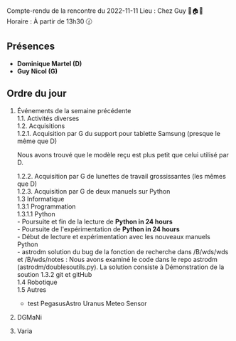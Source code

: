 Compte-rendu de la rencontre du 2022-11-11
Lieu :    Chez Guy 🌲🏠🌳  
Horaire : À partir de 13h30 🕜  
## Présences
* **Dominique Martel (D)**
* **Guy Nicol (G)**

## Ordre du jour
1. Événements de la semaine précédente  
  1.1.  Activités diverses  
  1.2.  Acquisitions  
    1.2.1. Acquisition par G du support pour tablette Samsung  (presque le même que D)  
    
    Nous avons trouvé que le modèle reçu est plus petit que celui utilisé par D.  
    
    1.2.2. Acquisition par G de lunettes de travail grossissantes (les mêmes que D)  
    1.2.3. Acquisition par G de deux manuels sur Python  
  1.3 Informatique  
    1.3.1 Programmation  
      1.3.1.1 Python  
               - Poursuite et fin de la lecture de **Python in 24 hours**  
               - Poursuite de l'expérimentation de **Python in 24 hours**  
               - Début de lecture et expérimentation avec les nouveaux manuels Python  
               - astrodm solution du bug de la fonction de recherche dans /B/wds/wds et /B/wds/notes :
               Nous avons examiné le code dans le repo astrodm (astrodm/doublesoutils.py). La solution consiste à Démonstration de la soution
    1.3.2 git et gitHub<br>
  1.4 Robotique  
  1.5 Autres 
    - test PegasusAstro Uranus Meteo Sensor
2. DGMaNi  
3. Varia  
